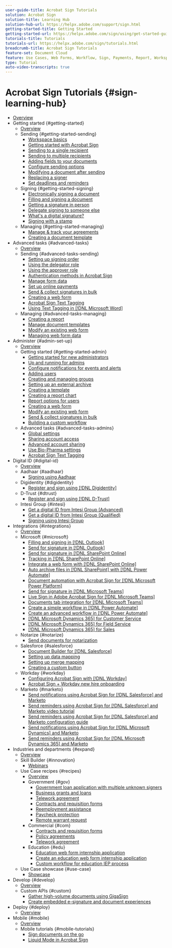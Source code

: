 ```yaml
---
user-guide-title: Acrobat Sign Tutorials
solution: Acrobat Sign
solution-title: Learning Hub
solution-hub-url: https://helpx.adobe.com/support/sign.html
getting-started-title: Getting Started
getting-started-url: https://helpx.adobe.com/sign/using/get-started-guide.html
tutorials-title: Tutorials
tutorials-url: https://helpx.adobe.com/sign/tutorials.html
breadcrumb-title: Acrobat Sign Tutorials
feature-set: Document Cloud
feature: Use Cases, Web Forms, Workflow, Sign, Payments, Report, Workspace, Deadline, Administration, Digital ID, Form, Integrations, Mobile, Skill Builder
type: Tutorial
auto-video-transcripts: true
---
```


# Acrobat Sign Tutorials {#sign-learning-hub}

+ [Overview](overview.md)
+ Getting started {#getting-started}
  + [Overview](sign-beginner-tutorials/beginner-users-overview.md)
  + Sending {#getting-started-sending}
    + [Workspace basics](sign-beginner-tutorials/quick-tour.md)
    +  [Getting started with Acrobat Sign](sign-beginner-tutorials/new-sender.md)
    + [Sending to a single recipient](sign-beginner-tutorials/send-to-single-recipient.md)
    + [Sending to multiple recipients](sign-beginner-tutorials/send-to-multiple-recipients.md)
    + [Adding fields to your documents](sign-beginner-tutorials/adding-fields.md)
    + [Configure sending options](sign-beginner-tutorials/sending-options.md)
    + [Modifying a document after sending](sign-beginner-tutorials/modify-in-flight.md)
    + [Replacing a signer](sign-beginner-tutorials/replace-signer.md)
    + [Set deadlines and reminders](sign-beginner-tutorials/set-deadlines-reminders.md)
  + Signing {#getting-started-signing}
    + [Electronically signing a document](sign-beginner-tutorials/electronically-sign-a-document.md)
    + [Filling and signing a document](sign-beginner-tutorials/fill-and-sign.md)
    + [Getting a signature in person](sign-beginner-tutorials/sign-in-person.md)
    + [Delegate signing to someone else](sign-beginner-tutorials/delegate-signing.md)
    + [What's a digital signature?](sign-beginner-tutorials/sign-with-a-digital-signature.md)
    + [Signing with a stamp](sign-beginner-tutorials/sign-with-a-stamp.md)
  + Managing {#getting-started-managing}
    + [Manage & track your agreements](sign-beginner-tutorials/manage-and-track.md)
    + [Creating a document template](https://experienceleague.adobe.com/docs/document-cloud-learn/sign-learning-hub/admin-set-up/getting-started-admin/create-a-template.html)
+ Advanced tasks {#advanced-tasks}
  + [Overview](sign-advanced-users/advanced-users-overview.md)
  + Sending {#advanced-tasks-sending}
    + [Setting up signing order](sign-advanced-users/setting-up-routing.md)
    + [Using the delegator role](sign-advanced-users/delegate-signature.md)
    + [Using the approver role](sign-advanced-users/add-an-approver.md)
    + [Authentication methods in Acrobat Sign](sign-advanced-users/authentication-methods.md)
    + [Manage form data](sign-advanced-users/manage-form-data.md)
    + [Set up online payments](sign-advanced-users/set-up-online-payments.md)
    + [Send & collect signatures in bulk](https://experienceleague.adobe.com/docs/document-cloud-learn/sign-learning-hub/admin-set-up/getting-started-admin/megasign.html)      
    + [Creating a web form](https://experienceleague.adobe.com/docs/document-cloud-learn/sign-learning-hub/admin-set-up/getting-started-admin/webform.html)
    + [Acrobat Sign Text Tagging](https://experienceleague.adobe.com/docs/document-cloud-learn/sign-learning-hub/admin-set-up/advanced-tasks-admins/adobe-sign-text-tagging.html)
    + [Using Text Tagging in [!DNL Microsoft Word]](sign-advanced-users/text-tagging-word.md)
  + Managing {#advanced-tasks-managing}
    + [Creating a report](sign-advanced-users/creating-a-report.md)
    + [Manage document templates](sign-advanced-users/edit-a-template.md)
    + [Modify an existing web form](sign-advanced-users/modify-webform.md)
    + [Managing web form data](sign-advanced-users/manage-webform-data.md)
+ Administer {#admin-set-up}
  + [Overview](admin/intro-admin-overview.md)
  + Getting started {#getting-started-admin}
    + [Getting started for new administrators](admin/get-started-admin.md)
    + [Up and running for admins](admin/up-and-running-admin.md)
    + [Configure notifications for events and alerts](admin/set-up-shared-events-and-alert.md)
    + [Adding users](admin/add-users-to-your-account.md)
    + [Creating and managing groups](admin/create-and-manage-groups.md)
    + [Setting up an external archive](admin/set-up-your-external-archive.md)
    + [Creating a template](sign-advanced-users/create-a-template.md)
    + [Creating a report chart](admin/create-a-report.md)
    + [Report options for users](admin/report-options.md)
    + [Creating a web form](sign-advanced-users/webform.md)
    + [Modify an existing web form](https://experienceleague.adobe.com/docs/document-cloud-learn/sign-learning-hub/advanced-tasks/advanced-tasks-managing/modify-webform.html)
    + [Send & collect signatures in bulk](sign-advanced-users/megasign.md)
    + [Building a custom workflow](admin/building-a-custom-workflow.md)
  + Advanced tasks {#advanced-tasks-admins}
    + [Global settings](admin/learn-about-global-settings.md)
    + [Sharing account access](admin/share-account-access.md)
    + [Advanced account sharing](admin/advanced-account-sharing.md)
    + [Use Bio-Pharma settings](admin/use-bio-pharma-settings.md)
    + [Acrobat Sign Text Tagging](sign-advanced-users/adobe-sign-text-tagging.md)
+ Digital ID {#digital-id}
  + [Overview](digitalid/digitalid-overview.md)
  + Aadhaar {#aadhaar}
    + [Signing using Aadhaar](digitalid/aadhaar-sign.md)
  + Digidentity {#digidentity}
    + [Register and sign using [!DNL Digidentity]](digitalid/digidentity-sign.md)
  + D-Trust {#dtrust}
    + [Register and sign using [!DNL D-Trust]](digitalid/d-trust.md)
  + Intesi Group {#intesi}
    + [Get a digital ID from Intesi Group (Advanced)](digitalid/intesi-advanced.md)
    + [Get a digital ID from Intesi Group (Qualified)](digitalid/intesi-qualified.md)
    + [Signing using Intesi Group](digitalid/intesi-sign.md)
+ Integrations {#integrations}
  + [Overview](integrations/integrations-overview.md)
  + Microsoft {#microsoft}
    + [Filling and signing in [!DNL Outlook]](integrations/fill-and-sign-doc-microsoft-outlook.md)
    + [Send for signature in [!DNL Outlook]](integrations/send-for-signature-with-outlook.md)
    + [Send for signature in [!DNL SharePoint Online]](integrations/send-for-signature-with-sharepoint-online.md)
    + [Tracking in [!DNL SharePoint Online]](integrations/track-an-agreement-with-sharepoint-online.md)
    + [Integrate a web form with [!DNL SharePoint Online]](integrations/integrate-web-form-sharepoint-online.md)
    + [Auto archive files in [!DNL SharePoint] with [!DNL Power Automate]](integrations/auto-archive-sharepoint-power-automate.md)
    + [Document automation with Acrobat Sign for [!DNL Microsoft Power Platform]](integrations/documentautomation.md)
    + [Send for signature in [!DNL Microsoft Teams]](integrations/adobe-sign-teams-mortgage.md)
    + [Live Sign in Adobe Acrobat Sign for [!DNL Microsoft Teams]](integrations/live-sign-microsoft-teams.md)
    + [Documents tab integration for [!DNL Microsoft Teams]](integrations/acrobat-sign-teams-documents-tab.md)
    + [Create a simple workflow in [!DNL Power Automate]](integrations/simple-workflow-power-automate.md)
    + [Create an advanced workflow in [!DNL Power Automate]](integrations/advanced-workflow-power-automate.md)
    + [[!DNL Microsoft Dynamics 365] for Customer Service](integrations/dynamics-customer-service.md)
    + [[!DNL Microsoft Dynamics 365] for Field Service](integrations/dynamics-field-service.md)
    + [[!DNL Microsoft Dynamics 365] for Sales](integrations/dynamics-sales.md)
  + Notarize {#notarize}
    + [Send documents for notarization](integrations/send-document-notarize.md)
  + Salesforce {#salesforce}
    + [Document Builder for [!DNL Salesforce]](integrations/create-an-agreement-template.md)
    + [Setting up data mapping](integrations/set-up-data-mapping.md)
    + [Setting up merge mapping](integrations/set-up-merging-map.md)
    + [Creating a custom button](integrations/create-a-custom-button.md)
  + Workday {#workday}
    + [Configuring Acrobat Sign with [!DNL Workday]](integrations/workday.md)
    + [Acrobat Sign + Workday new hire onboarding](integrations/acrobat-sign-workday-onboarding.md)
  + Marketo {#marketo}
    + [Send notifications using Acrobat Sign for [!DNL Salesforce] and Marketo](integrations/marketo-salesforce-sms.md)
    + [Send reminders using Acrobat Sign for [!DNL Salesforce] and Marketo video tutorial](integrations/marketo-salesforce-reminder-video.md)
    + [Send reminders using Acrobat Sign for [!DNL Salesforce] and Marketo configuration guide](integrations/marketo-salesforce-reminder.md)
    + [Send notifications using Acrobat Sign for [!DNL Microsoft Dynamics] and Marketo](integrations/marketo-dynamics-sms.md)
    + [Send reminders using Acrobat Sign for [!DNL Microsoft Dynamics 365] and Marketo](integrations/marketo-dynamics-reminder.md)
+ Industries and departments {#expand}
  + [Overview](sign-usecase/expand-inspire-overview.md)
  + Skill Builder {#innovation}
    + [Webinars](sign-usecase/innovation-series.md)
  + Use Case recipes {#recipes}
    + [Overview](sign-usecase/recipes.md)
    + Government {#gov}
      + [Government loan application with multiple unknown signers](sign-usecase/webform-multiple-signers.md)
      + [Business grants and loans](sign-usecase/usecasegovgrants.md)
      + [Telework agreement](sign-usecase/usecasegovtelework.md)
      + [Contracts and requisition forms](sign-usecase/usecasegovcontracts.md)
      + [Reemployment assistance](sign-usecase/usecasegovreemployment.md)
      + [Paycheck protection](sign-usecase/usecasegovpaycheck.md)
      + [Remote warrant request](sign-usecase/usecasegovremote.md)
    + Commercial {#com}
      + [Contracts and requisition forms](sign-usecase/usecasecomcontracts.md)
      + [Policy agreements](sign-usecase/usecasecompolicy.md)
      + [Telework agreement](sign-usecase/usecasecomtelework.md)
    + Education {#edu}
      + [Education web form internship application](sign-usecase/usecase-edu-intern.md)
      + [Create an education web form internship application](sign-usecase/usecase-edu-intern-create.md)
      + [Custom workflow for education IEP process](sign-usecase/usecase-edu-iep.md)
  + Use Case showcase {#use-case}
    + [Showcase](sign-usecase/use-case-showcase.md)
+ Develop {#develop}
  + [Overview](develop/develop-overview.md)
  + Custom APIs {#custom}
    + [Gather high-volume documents using GigaSign](develop/gigasign.md)
    + [Create embedded e-signature and document experiences](develop/embeddedesignature.md)
+ Deploy {#deploy}
  + [Overview](deploy-overview.md)
+ Mobile {#mobile}
  + [Overview](mobile/mobile-overview.md)
  + Mobile tutorials {#mobile-tutorials}
    + [Sign documents on the go](mobile/sign-mobile.md)
    + [Liquid Mode in Acrobat Sign](mobile/liquidmode.md)
